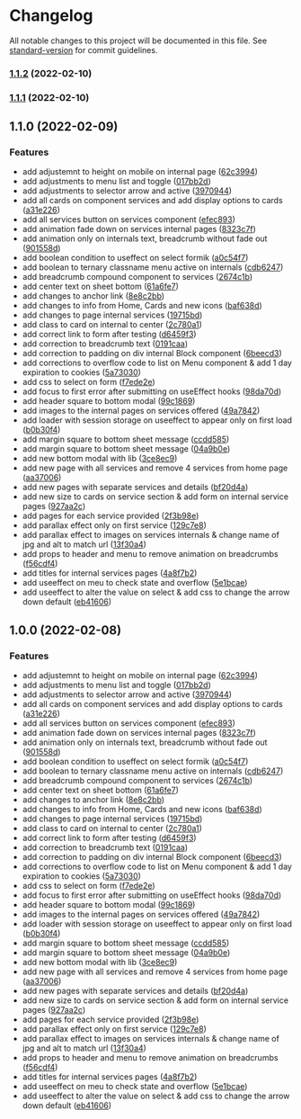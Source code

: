 # Changelog

All notable changes to this project will be documented in this file. See [standard-version](https://github.com/conventional-changelog/standard-version) for commit guidelines.

### [1.1.2](https://github.com/zakta/site/compare/v1.1.1...v1.1.2) (2022-02-10)

### [1.1.1](https://github.com/zakta/site/compare/v1.1.0...v1.1.1) (2022-02-10)

## 1.1.0 (2022-02-09)


### Features

* add adjustemnt to height on mobile on internal page ([62c3994](https://github.com/zakta/site/commit/62c39940825f3f3a31db7d9a05a6cb9ee007f85c))
* add adjustments to menu list and toggle ([017bb2d](https://github.com/zakta/site/commit/017bb2daa07296d567c522d8fb9b8ccc771014c5))
* add adjustments to selector arrow and active ([3970944](https://github.com/zakta/site/commit/39709445b6b3540ac532067a9bd73d4ef5940f1e))
* add all cards on component services and add  display options to cards ([a31e226](https://github.com/zakta/site/commit/a31e2267aa4bdd5e8c81ca324e8651e3b12a2860))
* add all services button on services component ([efec893](https://github.com/zakta/site/commit/efec893beabf12cb5f6592a6b9a76978463d7526))
* add animation fade down on services internal pages ([8323c7f](https://github.com/zakta/site/commit/8323c7f1c3ab6b7350c378941bb65adc1cdc48ae))
* add animation only on internals text, breadcrumb without fade out ([901558d](https://github.com/zakta/site/commit/901558d9ea7493d667d0a85013896a7848b87c24))
* add boolean condition to useffect on select formik ([a0c54f7](https://github.com/zakta/site/commit/a0c54f7058c5532880d4e4feb7e193e6283dffbb))
* add boolean to ternary classname menu active on internals ([cdb6247](https://github.com/zakta/site/commit/cdb62475726d8880d4783c5307c7a0322631f679))
* add breadcrumb compound component to services ([2674c1b](https://github.com/zakta/site/commit/2674c1bcd6966465b0b899f75c1eef68a567c82b))
* add center text on sheet bottom ([61a6fe7](https://github.com/zakta/site/commit/61a6fe7997ee0926ab1d4bf3c114799c9509fa7a))
* add changes to anchor link ([8e8c2bb](https://github.com/zakta/site/commit/8e8c2bb8cc9c0c4fcf9f212af38fb08f9523b690))
* add changes to info from Home, Cards and new icons ([baf638d](https://github.com/zakta/site/commit/baf638d0b99b197c8c5a3e888110f487bf2c7c24))
* add changes to page internal services ([19715bd](https://github.com/zakta/site/commit/19715bd3f032261afa56cba6c7578f2d9e99b152))
* add class to card on internal to center ([2c780a1](https://github.com/zakta/site/commit/2c780a1d1373218f70026c0fa3382d5f863d6680))
* add correct link to form after testing ([d6459f3](https://github.com/zakta/site/commit/d6459f393ed5f7428ef0cf4b9dd1f8fa1ba61368))
* add correction to breadcrumb text ([0191caa](https://github.com/zakta/site/commit/0191caaab2c114d884e79f2dbfeeff229984e018))
* add correction to padding on div internal Block component ([6beecd3](https://github.com/zakta/site/commit/6beecd3195276d4ecea1477b41aee952832e3195))
* add corrections to overflow code to list on Menu component & add 1 day expiration to cookies ([5a73030](https://github.com/zakta/site/commit/5a73030fbac3f48b1c8faab1307422d39499c0e1))
* add css to select on form ([f7ede2e](https://github.com/zakta/site/commit/f7ede2e633c05af3a55b2b87e85b8b5951e67f20))
* add focus to first error after submitting on useEffect hooks ([98da70d](https://github.com/zakta/site/commit/98da70d403c97dd1783b34071090ce3da2392284))
* add header square to bottom modal ([99c1869](https://github.com/zakta/site/commit/99c1869e449690ff5595e9da28c041e58c3854b8))
* add images to the internal pages on services offered ([49a7842](https://github.com/zakta/site/commit/49a78428c5ea4893acdf6e13352cd7ed86a415ab))
* add loader with session storage on useeffect to appear only on first load ([b0b30f4](https://github.com/zakta/site/commit/b0b30f4d5b1267c4d5ac018a9e5d5c7aa4801c9e))
* add margin square to bottom sheet message ([ccdd585](https://github.com/zakta/site/commit/ccdd5855e8bd0e6bb2f2420bdf31c0307ec7f81e))
* add margin square to bottom sheet message ([04a9b0e](https://github.com/zakta/site/commit/04a9b0e68f8b911782d4a0a2e4b089f0617a3bdd))
* add new bottom modal with lib ([3ce8ec9](https://github.com/zakta/site/commit/3ce8ec96ac24cc79fe8ac98303e192798fa53df3))
* add new page with all services and remove 4 services from home page ([aa37006](https://github.com/zakta/site/commit/aa37006cd3a5893a622a1df9ddcaee30474d62d1))
* add new pages with separate services and details ([bf20d4a](https://github.com/zakta/site/commit/bf20d4a82fcedf40a13711ef1be85ae9d001fe96))
* add new size to cards on service section & add form on internal service pages ([927aa2c](https://github.com/zakta/site/commit/927aa2c2ffe27673571339caced099506676f15a))
* add pages for each service provided ([2f3b98e](https://github.com/zakta/site/commit/2f3b98e0803a34e0601b9e10af6d56f6aea7bb35))
* add parallax effect only on first service ([129c7e8](https://github.com/zakta/site/commit/129c7e8230124b14d00f27c228098f89a42eaa14))
* add parallax effect to images on services internals & change name of jpg and alt to match url ([13f30a4](https://github.com/zakta/site/commit/13f30a48d9ab5940d64901494052e5d8da08c9cb))
* add props to header and menu to remove animation on breadcrumbs ([f56cdf4](https://github.com/zakta/site/commit/f56cdf49c8ec81904ab293f57e21a76525ea468b))
* add titles for internal services pages ([4a8f7b2](https://github.com/zakta/site/commit/4a8f7b2ae250803481d69d46b0a94bb49f02727d))
* add useeffect on meu to check state and overflow ([5e1bcae](https://github.com/zakta/site/commit/5e1bcae2e169d56da6ee6f3ee30c617384f80bb7))
* add useeffect to alter the value on select & add css to change the arrow down default ([eb41606](https://github.com/zakta/site/commit/eb41606920bdfd9349b2f83a7858fe788592d68f))

## 1.0.0 (2022-02-08)


### Features

* add adjustemnt to height on mobile on internal page ([62c3994](https://github.com/zakta/site/commit/62c39940825f3f3a31db7d9a05a6cb9ee007f85c))
* add adjustments to menu list and toggle ([017bb2d](https://github.com/zakta/site/commit/017bb2daa07296d567c522d8fb9b8ccc771014c5))
* add adjustments to selector arrow and active ([3970944](https://github.com/zakta/site/commit/39709445b6b3540ac532067a9bd73d4ef5940f1e))
* add all cards on component services and add  display options to cards ([a31e226](https://github.com/zakta/site/commit/a31e2267aa4bdd5e8c81ca324e8651e3b12a2860))
* add all services button on services component ([efec893](https://github.com/zakta/site/commit/efec893beabf12cb5f6592a6b9a76978463d7526))
* add animation fade down on services internal pages ([8323c7f](https://github.com/zakta/site/commit/8323c7f1c3ab6b7350c378941bb65adc1cdc48ae))
* add animation only on internals text, breadcrumb without fade out ([901558d](https://github.com/zakta/site/commit/901558d9ea7493d667d0a85013896a7848b87c24))
* add boolean condition to useffect on select formik ([a0c54f7](https://github.com/zakta/site/commit/a0c54f7058c5532880d4e4feb7e193e6283dffbb))
* add boolean to ternary classname menu active on internals ([cdb6247](https://github.com/zakta/site/commit/cdb62475726d8880d4783c5307c7a0322631f679))
* add breadcrumb compound component to services ([2674c1b](https://github.com/zakta/site/commit/2674c1bcd6966465b0b899f75c1eef68a567c82b))
* add center text on sheet bottom ([61a6fe7](https://github.com/zakta/site/commit/61a6fe7997ee0926ab1d4bf3c114799c9509fa7a))
* add changes to anchor link ([8e8c2bb](https://github.com/zakta/site/commit/8e8c2bb8cc9c0c4fcf9f212af38fb08f9523b690))
* add changes to info from Home, Cards and new icons ([baf638d](https://github.com/zakta/site/commit/baf638d0b99b197c8c5a3e888110f487bf2c7c24))
* add changes to page internal services ([19715bd](https://github.com/zakta/site/commit/19715bd3f032261afa56cba6c7578f2d9e99b152))
* add class to card on internal to center ([2c780a1](https://github.com/zakta/site/commit/2c780a1d1373218f70026c0fa3382d5f863d6680))
* add correct link to form after testing ([d6459f3](https://github.com/zakta/site/commit/d6459f393ed5f7428ef0cf4b9dd1f8fa1ba61368))
* add correction to breadcrumb text ([0191caa](https://github.com/zakta/site/commit/0191caaab2c114d884e79f2dbfeeff229984e018))
* add correction to padding on div internal Block component ([6beecd3](https://github.com/zakta/site/commit/6beecd3195276d4ecea1477b41aee952832e3195))
* add corrections to overflow code to list on Menu component & add 1 day expiration to cookies ([5a73030](https://github.com/zakta/site/commit/5a73030fbac3f48b1c8faab1307422d39499c0e1))
* add css to select on form ([f7ede2e](https://github.com/zakta/site/commit/f7ede2e633c05af3a55b2b87e85b8b5951e67f20))
* add focus to first error after submitting on useEffect hooks ([98da70d](https://github.com/zakta/site/commit/98da70d403c97dd1783b34071090ce3da2392284))
* add header square to bottom modal ([99c1869](https://github.com/zakta/site/commit/99c1869e449690ff5595e9da28c041e58c3854b8))
* add images to the internal pages on services offered ([49a7842](https://github.com/zakta/site/commit/49a78428c5ea4893acdf6e13352cd7ed86a415ab))
* add loader with session storage on useeffect to appear only on first load ([b0b30f4](https://github.com/zakta/site/commit/b0b30f4d5b1267c4d5ac018a9e5d5c7aa4801c9e))
* add margin square to bottom sheet message ([ccdd585](https://github.com/zakta/site/commit/ccdd5855e8bd0e6bb2f2420bdf31c0307ec7f81e))
* add margin square to bottom sheet message ([04a9b0e](https://github.com/zakta/site/commit/04a9b0e68f8b911782d4a0a2e4b089f0617a3bdd))
* add new bottom modal with lib ([3ce8ec9](https://github.com/zakta/site/commit/3ce8ec96ac24cc79fe8ac98303e192798fa53df3))
* add new page with all services and remove 4 services from home page ([aa37006](https://github.com/zakta/site/commit/aa37006cd3a5893a622a1df9ddcaee30474d62d1))
* add new pages with separate services and details ([bf20d4a](https://github.com/zakta/site/commit/bf20d4a82fcedf40a13711ef1be85ae9d001fe96))
* add new size to cards on service section & add form on internal service pages ([927aa2c](https://github.com/zakta/site/commit/927aa2c2ffe27673571339caced099506676f15a))
* add pages for each service provided ([2f3b98e](https://github.com/zakta/site/commit/2f3b98e0803a34e0601b9e10af6d56f6aea7bb35))
* add parallax effect only on first service ([129c7e8](https://github.com/zakta/site/commit/129c7e8230124b14d00f27c228098f89a42eaa14))
* add parallax effect to images on services internals & change name of jpg and alt to match url ([13f30a4](https://github.com/zakta/site/commit/13f30a48d9ab5940d64901494052e5d8da08c9cb))
* add props to header and menu to remove animation on breadcrumbs ([f56cdf4](https://github.com/zakta/site/commit/f56cdf49c8ec81904ab293f57e21a76525ea468b))
* add titles for internal services pages ([4a8f7b2](https://github.com/zakta/site/commit/4a8f7b2ae250803481d69d46b0a94bb49f02727d))
* add useeffect on meu to check state and overflow ([5e1bcae](https://github.com/zakta/site/commit/5e1bcae2e169d56da6ee6f3ee30c617384f80bb7))
* add useeffect to alter the value on select & add css to change the arrow down default ([eb41606](https://github.com/zakta/site/commit/eb41606920bdfd9349b2f83a7858fe788592d68f))
